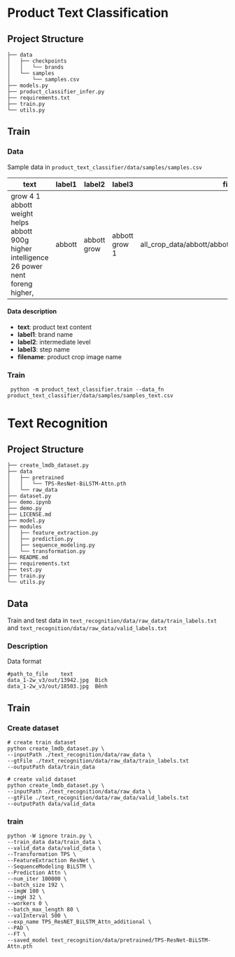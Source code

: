 # Product Text Classification
## Project Structure

```
├── data
│   ├── checkpoints
│   │   └── brands
│   └── samples
│       └── samples.csv
├── models.py
├── product_classifier_infer.py
├── requirements.txt
├── train.py
└── utils.py
```
## Train

### Data
Sample data in `product_text_classifier/data/samples/samples.csv`

|text|label1|label2|label3|filename|
|---|---|---|---|---|
|grow 4 1 abbott weight helps abbott 900g higher intelligence 26 power nent foreng higher,|abbott|abbott grow|abbott grow 1|all_crop_data/abbott/abbott_grow/abbott_grow_1/0008.jpg

#### Data description
* **text**: product text content
* **label1**: brand name
* **label2**: intermediate level
* **label3**: step name
* **filename**: product crop image name

### Train
```
 python -m product_text_classifier.train --data_fn product_text_classifier/data/samples/samples_text.csv
```

# Text Recognition

## Project Structure
```
├── create_lmdb_dataset.py
├── data
│   ├── pretrained
│   │   └── TPS-ResNet-BiLSTM-Attn.pth
│   └── raw_data
├── dataset.py
├── demo.ipynb
├── demo.py
├── LICENSE.md
├── model.py
├── modules
│   ├── feature_extraction.py
│   ├── prediction.py
│   ├── sequence_modeling.py
│   └── transformation.py
├── README.md
├── requirements.txt
├── test.py
├── train.py
└── utils.py
```

## Data

Train and test data in `text_recognition/data/raw_data/train_labels.txt` and `text_recognition/data/raw_data/valid_labels.txt`

### Description
Data format
```
#path_to_file    text
data_1-2w_v3/out/13942.jpg	Bich
data_1-2w_v3/out/18503.jpg	Bênh
```

## Train
### Create dataset
```
# create train dataset
python create_lmdb_dataset.py \
--inputPath ./text_recognition/data/raw_data \
--gtFile ./text_recognition/data/raw_data/train_labels.txt 
--outputPath data/train_data

# create valid dataset
python create_lmdb_dataset.py \
--inputPath ./text_recognition/data/raw_data \
--gtFile ./text_recognition/data/raw_data/valid_labels.txt 
--outputPath data/valid_data
```

### train
```
python -W ignore train.py \
--train_data data/train_data \
--valid_data data/valid_data \
--Transformation TPS \
--FeatureExtraction ResNet \
--SequenceModeling BiLSTM \
--Prediction Attn \
--num_iter 100000 \
--batch_size 192 \
--imgW 100 \
--imgH 32 \
--workers 0 \
--batch_max_length 80 \
--valInterval 500 \
--exp_name TPS_ResNET_BiLSTM_Attn_additional \
--PAD \
--FT \
--saved_model text_recognition/data/pretrained/TPS-ResNet-BiLSTM-Attn.pth
```
